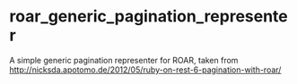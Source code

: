 roar_generic_pagination_representer
===================================

A simple generic pagination representer for ROAR, taken from http://nicksda.apotomo.de/2012/05/ruby-on-rest-6-pagination-with-roar/